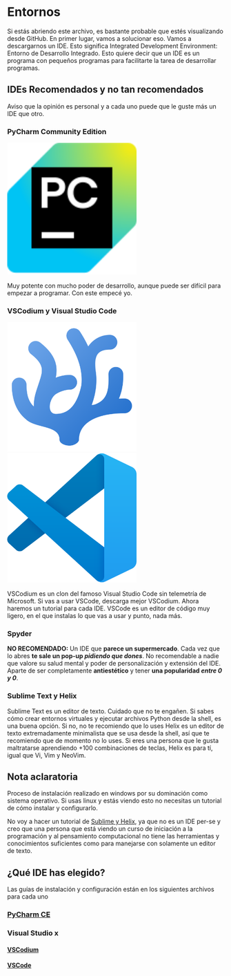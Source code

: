 # Entornos

Si estás abriendo este archivo, es bastante probable que estés visualizando desde GitHub. En primer lugar, vamos a solucionar eso. Vamos a descargarnos un IDE. Esto significa Integrated Development Environment: Entorno de Desarrollo Integrado. Esto quiere decir que un IDE es un programa con pequeños programas para facilitarte la tarea de desarrollar programas.

## IDEs Recomendados y no tan recomendados

Aviso que la opinión es personal y a cada uno puede que le guste más un IDE que otro.

### PyCharm Community Edition

<img src="./src/env/img/jb/pycharm/pycharm-ce.svg" alt="pycharm" width="300"/>

Muy potente con mucho poder de desarrollo, aunque puede ser difícil para empezar a programar. Con este empecé yo.

### VSCodium y Visual Studio Code

<img src="./src/env/img/vs/codium/codium.png" alt="codium" width="300"/>
<img src="./src/env/img/vs/code/vscode.png" alt="code" width="300"/>

VSCodium es un clon del famoso Visual Studio Code sin telemetría de Microsoft. Si vas a usar VSCode, descarga mejor VSCodium. Ahora haremos un tutorial para cada IDE. VSCode es un editor de código muy ligero, en el que instalas lo que vas a usar y punto, nada más.

### Spyder

**NO RECOMENDADO:** Un IDE que **parece un supermercado**. Cada vez que lo abres **te sale un pop-up *pidiendo que dones***. No recomendable a nadie que valore su salud mental y poder de personalización y extensión del IDE. Aparte de ser completamente **antiestético** y tener **una popularidad *entre 0 y 0***.

### Sublime Text y Helix

Sublime Text es un editor de texto. Cuidado que no te engañen. Si sabes cómo crear entornos virtuales y ejecutar archivos Python desde la shell, es una buena opción. Si no, no te recomiendo que lo uses Helix es un editor de texto extremadamente minimalista que se usa desde la shell, así que te recomiendo que de momento no lo uses. Si eres una persona que le gusta maltratarse aprendiendo +100 combinaciones de teclas, Helix es para tí, igual que Vi, Vim y NeoVim.

## Nota aclaratoria

Proceso de instalación realizado en windows por su dominación como sistema operativo. Si usas linux y estás viendo esto no necesitas un tutorial de cómo instalar y configurarlo.

No voy a hacer un tutorial de [Sublime y Helix](#sublime-text-y-helix), ya que no es un IDE per-se y creo que una persona que está viendo un curso de iniciación a la programación y al pensamiento computacional no tiene las herramientas y conocimientos suficientes como para manejarse con solamente un editor de texto.

## ¿Qué IDE has elegido?

Las guías de instalación y configuración están en los siguientes archivos para cada uno

### [PyCharm CE](./src/env/pycharm/install.md)

### Visual Studio x

#### [VSCodium](./src/env/visual%20studio/codium/install.md)

#### [VSCode](./src/env/visual%20studio/code/install.md)
